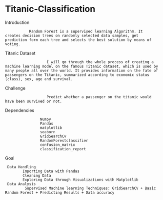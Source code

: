 # Titanic-Classification


Introduction

               Random Forest is a supervised learning Algorithm. It creates decision trees on randomly selected data samples, get prediction form each tree and selects the best solution by means of voting.


Titanic Dataset
                       
                       I will go through the whole process of creating a machine learning model on the famous Titanic dataset, which is used by many people all over the world. It provides information on the fate of passengers on the Titanic, summarized according to economic status (class), sex, age and survival.
                       
Challenge
                       
                       Predict whether a passenger on the titanic would have been survived or not.
 
Dependencies

                    Numpy
                    Pandas
                    matplotlib
                    seaborn
                    GridSearchCv
                    RandomForestclassifier
                    confusion_matrix
                    classification_report
                    
Goal

     Data Handling
            Importing Data with Pandas
            Cleaning Data
            Exploring Data through Visualizations with Matplotlib
     Data Analysis
             Supervised Machine learning Techniques: GridSearchCV + Basic Random Forest + Predicting Results + Data accuracy
             
             
             
     
              
